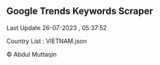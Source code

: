 

## Google Trends Keywords Scraper 
 
Last Update 26-07-2023 , 05:37:52

Country List :
VIETNAM.json



© Abdul Muttaqin 
